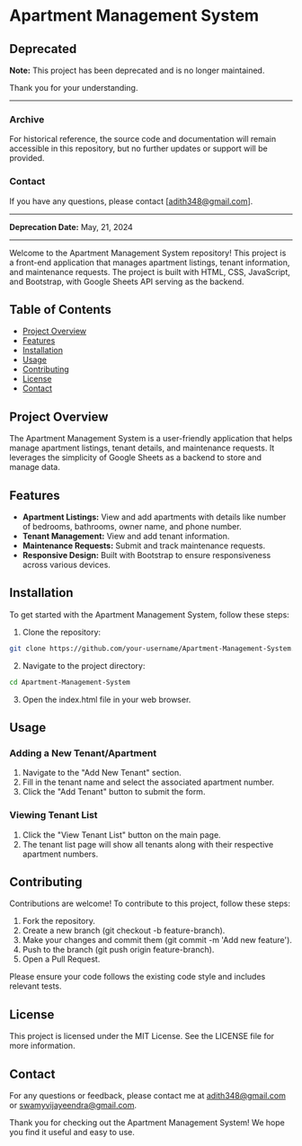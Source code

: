 # Apartment Management System

## Deprecated

**Note:** This project has been deprecated and is no longer maintained.

Thank you for your understanding.

---
### Archive
For historical reference, the source code and documentation will remain accessible in this repository, but no further updates or support will be provided.

### Contact
If you have any questions, please contact [adith348@gmail.com].

---
**Deprecation Date:** May, 21, 2024

---


Welcome to the Apartment Management System repository! This project is a front-end application that manages apartment listings, tenant information, and maintenance requests. The project is built with HTML, CSS, JavaScript, and Bootstrap, with Google Sheets API serving as the backend.

## Table of Contents

- [Project Overview](#project-overview)
- [Features](#features)
- [Installation](#installation)
- [Usage](#usage)
- [Contributing](#contributing)
- [License](#license)
- [Contact](#contact)

## Project Overview

The Apartment Management System is a user-friendly application that helps manage apartment listings, tenant details, and maintenance requests. It leverages the simplicity of Google Sheets as a backend to store and manage data.

## Features

- **Apartment Listings:** View and add apartments with details like number of bedrooms, bathrooms, owner name, and phone number.
- **Tenant Management:** View and add tenant information.
- **Maintenance Requests:** Submit and track maintenance requests.
- **Responsive Design:** Built with Bootstrap to ensure responsiveness across various devices.

## Installation

To get started with the Apartment Management System, follow these steps:

1. Clone the repository:

```bash
git clone https://github.com/your-username/Apartment-Management-System.git
```

2. Navigate to the project directory:

```bash
cd Apartment-Management-System
```

3. Open the index.html file in your web browser.

## Usage

### Adding a New Tenant/Apartment

1. Navigate to the "Add New Tenant" section.
2. Fill in the tenant name and select the associated apartment number.
3. Click the "Add Tenant" button to submit the form.

### Viewing Tenant List

1. Click the "View Tenant List" button on the main page.
2. The tenant list page will show all tenants along with their respective apartment numbers.

## Contributing

Contributions are welcome! To contribute to this project, follow these steps:

1. Fork the repository.
2. Create a new branch (git checkout -b feature-branch).
3. Make your changes and commit them (git commit -m 'Add new feature').
4. Push to the branch (git push origin feature-branch).
5. Open a Pull Request.

Please ensure your code follows the existing code style and includes relevant tests.

## License

This project is licensed under the MIT License. See the LICENSE file for more information.

## Contact

For any questions or feedback, please contact me at adith348@gmail.com or swamyvijayeendra@gmail.com.
        
Thank you for checking out the Apartment Management System! We hope you find it useful and easy to use.
